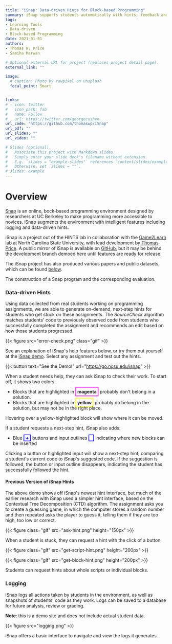 ```yaml
---
title: "iSnap: Data-driven Hints for Block-based Programming"
summary: iSnap supports students automatically with hints, feedback and self-explanations.
tags:
- Learning Tools
- Data-driven
- Block-based Programming
date: 2021-01-01
authors:
- Thomas W. Price
- Samiha Marwan

# Optional external URL for project (replaces project detail page).
external_link: ""

image:
  # caption: Photo by rawpixel on Unsplash
  focal_point: Smart


links:
# - icon: twitter
#   icon_pack: fab
#   name: Follow
#   url: https://twitter.com/georgecushen
url_code: "https://github.com/thomaswp/iSnap"
url_pdf: ""
url_slides: ""
url_video: ""

# Slides (optional).
#   Associate this project with Markdown slides.
#   Simply enter your slide deck's filename without extension.
#   E.g. `slides = "example-slides"` references `content/slides/example-slides.md`.
#   Otherwise, set `slides = ""`.
# slides: example
---
```


# Overview

[Snap](http://snap.berkeley.edu) is an online, bock-based programming environment designed by researchers at UC Berkeley to make programming more accessible to novices. iSnap augments the environment with intelligent features including logging and data-driven hints.

iSnap is a project out of the HINTS lab in collaboration with the [Game2Learn](http://eliza.csc.ncsu.edu) lab at North Carolina State University, with lead development by [Thomas Price](go.ncsu.edu/twprice). A public mirror of iSnap is available on [GitHub](https://github.com/thomaswp/iSnap), but it may be behind the development branch demoed here until features are ready for release.

The iSnap project has also produced various papers and public datasets, which can be found [below](#datasets).

The construction of a Snap program and the corresponding evaluation.

### Data-driven Hints

<a name="hints" class="anchor"></a>

Using data collected from real students working on programming assignments, we are able to generate on-demand, next-step hints for students who get stuck on these assignments. The _SourceCheck_ algorithm matches students' code to previously observed code from students who successfully completed the assignment and recommends an edit based on how those students progressed.

{{< figure src="error-check.png" class="gif" >}}

See an explanation of iSnap's help features below, or try them out yourself at the [iSnap demo](https://go.ncsu.edu/isnap). Select any assignment and test out the hints.

{{< button text="See the Demo!" url="https://go.ncsu.edu/isnap" >}}

When a student needs help, they can ask iSnap to check their work. To start off, it shows two colors:

*   Blocks that are highlighted in <span style="border: 2px solid #ff00ff; padding:4px; font-weight: bold">magenta</span> probably don't belong in a solution.
*   Blocks that are highlighted in <span style="border: 2px solid #ffff00; padding:4px; font-weight: bold">yellow</span> probably do belong in the solution, but may not be in the right place.

Hovering over a yellow-highlighted block will show where it can be moved.

If a student requests a next-step hint, iSnap also adds:

*   Blue <span style="color: blue; font-weight: bold; border: solid blue 2px; padding: 0 5px">+</span> buttons and input outlines <span style="border: 2px solid blue; padding: 0 5px"> </span> indicating where new blocks can be inserted

Clicking a button or highlighted input will show a next-step hint, comparing a student's current code to iSnap's suggested code. If the suggestion is followed, the button or input outline disappears, indicating the student has successfully followed the hint.

#### Previous Version of iSnap Hints

The above demo shows off iSnap's newest hint interface, but much of the earlier research with iSnap used a simpler hint interface, based on the Contextual Tree Decomposition (CTD) algorithm. The assignment asks you to create a guessing game, in which the computer stores a random number and then repeated asks the player to guess it, telling them if they are too high, too low or correct.

{{< figure class="gif" src="ask-hint.png" height="150px" >}}

When a student is stuck, they can request a hint with the click of a button.

{{< figure class="gif" src="get-script-hint.png" height="200px" >}}

{{< figure class="gif" src="get-block-hint.png" height="200px" >}}

Students can request hints about whole scripts or individual blocks.

### Logging

<a name="logging" class="anchor"></a>

iSnap logs all actions taken by students in the environment, as well as snapshots of students' code as they work. Logs can be saved to a database for future analysis, review or grading.


**Note**: this is a demo site and does not include actual student data.

{{< figure src="logging.png" >}}

iSnap offers a basic interface to navigate and view the logs it generates.

